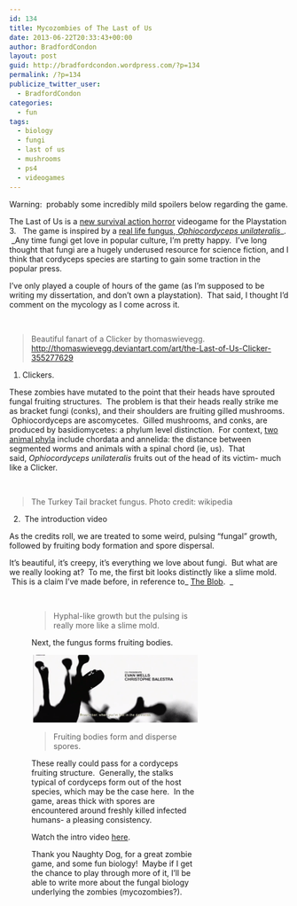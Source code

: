 ```yaml
---
id: 134
title: Mycozombies of The Last of Us
date: 2013-06-22T20:33:43+00:00
author: BradfordCondon
layout: post
guid: http://bradfordcondon.wordpress.com/?p=134
permalink: /?p=134
publicize_twitter_user:
  - BradfordCondon
categories:
  - fun
tags:
  - biology
  - fungi
  - last of us
  - mushrooms
  - ps4
  - videogames
---
```

Warning:  probably some incredibly mild spoilers below regarding the game.

The Last of Us is a [new survival action horror](http://en.wikipedia.org/wiki/The_Last_of_Us) videogame for the Playstation 3.   The game is inspired by a [real life fungus, _Ophiocordyceps unilateralis_](http://thelastofus.wikia.com/wiki/Ophiocordyceps_unilateralis)_.  _Any time fungi get love in popular culture, I&#8217;m pretty happy.  I&#8217;ve long thought that fungi are a hugely underused resource for science fiction, and I think that cordyceps species are starting to gain some traction in the popular press.

I&#8217;ve only played a couple of hours of the game (as I&#8217;m supposed to be writing my dissertation, and don&#8217;t own a playstation).  That said, I thought I&#8217;d comment on the mycology as I come across it.

![<img alt="" src="https://i1.wp.com/fc02.deviantart.net/fs70/f/2013/050/4/b/the_last_of_us___clicker_by_thomaswievegg-d5vitz1.jpg?resize=813%2C1024" data-recalc-dims="1" />](https://i1.wp.com/fc02.deviantart.net/fs70/f/2013/050/4/b/the_last_of_us___clicker_by_thomaswievegg-d5vitz1.jpg)

>Beautiful fanart of a Clicker by thomaswievegg. http://thomaswievegg.deviantart.com/art/the-Last-of-Us-Clicker-355277629

1) Clickers.

These zombies have mutated to the point that their heads have sprouted fungal fruiting structures.  The problem is that their heads really strike me as bracket fungi (conks), and their shoulders are fruiting gilled mushrooms.  Ophiocordyceps are ascomycetes.  Gilled mushrooms, and conks, are produced by basidiomycetes: a phylum level distinction.  For context, [two animal phyla](http://en.wikipedia.org/wiki/Phylum) include chordata and annelida: the distance between segmented worms and animals with a spinal chord (ie, us).  That said, _Ophiocordyceps unilateralis_ fruits out of the head of its victim- much like a Clicker.

![<img alt="" src="https://i2.wp.com/upload.wikimedia.org/wikipedia/commons/thumb/5/5d/Stumpfungus.jpg/220px-Stumpfungus.jpg?resize=220%2C165" data-recalc-dims="1" />](https://i2.wp.com/upload.wikimedia.org/wikipedia/commons/thumb/5/5d/Stumpfungus.jpg/220px-Stumpfungus.jpg)

>The Turkey Tail bracket fungus. Photo credit: wikipedia

2)  The introduction video

As the credits roll, we are treated to some weird, pulsing &#8220;fungal&#8221; growth, followed by fruiting body formation and spore dispersal.

It&#8217;s beautiful, it&#8217;s creepy, it&#8217;s everything we love about fungi.  But what are we really looking at?  To me, the first bit looks distinctly like a slime mold.  This is a claim I&#8217;ve made before, in reference to_ [The Blob](http://blog.mycology.cornell.edu/2007/10/31/beware-the-slime-mold/).  _<figure id="attachment_135" style="width: 300px" class="wp-caption alignnone">

![<img class="size-medium wp-image-135" alt="Hyphal-like growth but the pulsing is really more like a slime mold." src="https://i2.wp.com/www.bradfordcondon.com/wp-content/uploads/2013/06/screen-shot-2013-06-22-at-4-22-09-pm-300x175.png?fit=300%2C175" srcset="https://i1.wp.com/www.bradfordcondon.com/wp-content/uploads/2013/06/screen-shot-2013-06-22-at-4-22-09-pm.png?w=731 731w, https://i1.wp.com/www.bradfordcondon.com/wp-content/uploads/2013/06/screen-shot-2013-06-22-at-4-22-09-pm.png?resize=300%2C175 300w" sizes="(max-width: 300px) 100vw, 300px" data-recalc-dims="1" />](/wp-content/uploads/2013/06/screen-shot-2013-06-22-at-4-22-09-pm.png)

>Hyphal-like growth but the pulsing is really more like a slime mold.

Next, the fungus forms fruiting bodies.

![alt="Fruiting bodies form and disperse spores." ](/wp-content/uploads/2013/06/screen-shot-2013-06-22-at-4-22-43-pm.png)
>Fruiting bodies form and disperse spores.

These really could pass for a cordyceps fruiting structure.  Generally, the stalks typical of cordyceps form out of the host species, which may be the case here.  In the game, areas thick with spores are encountered around freshly killed infected humans- a pleasing consistency.

Watch the intro video [here](http://www.youtube.com/watch?feature=player_detailpage&v=Bbf7UB9yZT4#t=462s).

Thank you Naughty Dog, for a great zombie game, and some fun biology!  Maybe if I get the chance to play through more of it, I&#8217;ll be able to write more about the fungal biology underlying the zombies (mycozombies?).